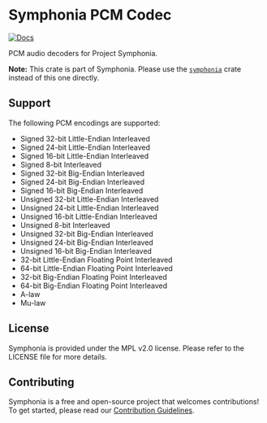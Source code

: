 # Symphonia PCM Codec

[![Docs](https://docs.rs/symphonia-codec-pcm/badge.svg)](https://docs.rs/symphonia-codec-pcm)

PCM audio decoders for Project Symphonia.

**Note:** This crate is part of Symphonia. Please use the [`symphonia`](https://crates.io/crates/symphonia) crate instead of this one directly.

## Support

The following PCM encodings are supported:

* Signed 32-bit Little-Endian Interleaved
* Signed 24-bit Little-Endian Interleaved
* Signed 16-bit Little-Endian Interleaved
* Signed 8-bit Interleaved
* Signed 32-bit Big-Endian Interleaved
* Signed 24-bit Big-Endian Interleaved
* Signed 16-bit Big-Endian Interleaved
* Unsigned 32-bit Little-Endian Interleaved
* Unsigned 24-bit Little-Endian Interleaved
* Unsigned 16-bit Little-Endian Interleaved
* Unsigned 8-bit Interleaved
* Unsigned 32-bit Big-Endian Interleaved
* Unsigned 24-bit Big-Endian Interleaved
* Unsigned 16-bit Big-Endian Interleaved
* 32-bit Little-Endian Floating Point Interleaved
* 64-bit Little-Endian Floating Point Interleaved
* 32-bit Big-Endian Floating Point Interleaved
* 64-bit Big-Endian Floating Point Interleaved
* A-law
* Mu-law

## License

Symphonia is provided under the MPL v2.0 license. Please refer to the LICENSE file for more details.

## Contributing

Symphonia is a free and open-source project that welcomes contributions! To get started, please read our [Contribution Guidelines](https://github.com/pdeljanov/Symphonia/tree/master/CONTRIBUTING.md).
